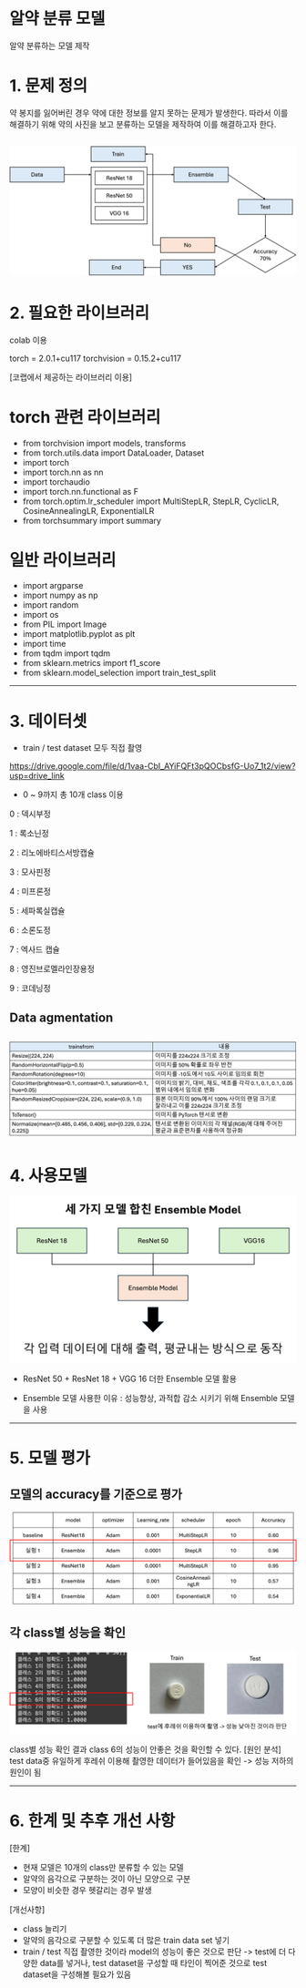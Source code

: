 # 알약 분류 모델
알약 분류하는 모델 제작

# 1. 문제 정의
약 봉지를 잃어버린 경우 약에 대한 정보를 알지 못하는 문제가 발생한다. 따라서 이를 해결하기 위해 약의 사진을 보고 분류하는 모델을 제작하여 이를 해결하고자 한다.

![flowchart](https://github.com/hiinnnii/pill_classification_model/blob/main/AIP_%E1%84%80%E1%85%B5%E1%84%86%E1%85%A1%E1%86%AF_flowchart.png)
------------------

# 2. 필요한 라이브러리
colab 이용

torch = 2.0.1+cu117
torchvision = 0.15.2+cu117

[코랩에서 제공하는 라이브러리 이용]

# torch 관련 라이브러리
* from torchvision import models, transforms
* from torch.utils.data import DataLoader, Dataset
* import torch
* import torch.nn as nn
* import torchaudio
* import torch.nn.functional as F
* from torch.optim.lr_scheduler import MultiStepLR, StepLR, CyclicLR, CosineAnnealingLR, ExponentialLR
* from torchsummary import summary
# 일반 라이브러리
* import argparse
* import numpy as np
* import random
* import os
* from PIL import Image
* import matplotlib.pyplot as plt
* import time
* from tqdm import tqdm
* from sklearn.metrics import f1_score
* from sklearn.model_selection import train_test_split

------------------

# 3. 데이터셋

* train / test dataset 모두 직접 촬영

  
https://drive.google.com/file/d/1vaa-CbI_AYiFQFt3pQOCbsfG-Uo7_1t2/view?usp=drive_link
  
* 0 ~ 9까지 총 10개 class 이용

0 : 덱시부정

1 : 록소닌정

2 : 리노에바티스서방캡슐

3 : 모사핀정

4 : 미프론정

5 : 세파록실캡슐

6 : 소론도정

7 : 엑사드 캡슐

8 : 영진브로멜라인장용정

9 : 코데닝정

## Data agmentation
![aumentation](https://github.com/hiinnnii/pill_classification_model/blob/main/AIP_%E1%84%80%E1%85%B5%E1%84%86%E1%85%A1%E1%86%AF_aumentation.png)
------------------

# 4. 사용모델
![AIP_기말_Ensemble.png](https://github.com/hiinnnii/pill_classification_model/blob/main/AIP_%E1%84%80%E1%85%B5%E1%84%86%E1%85%A1%E1%86%AF_Ensemble.png)

* ResNet 50 + ResNet 18 + VGG 16 더한 Ensemble 모델 활용

* Ensemble 모델 사용한 이유 : 성능향상, 과적합 감소 시키기 위해 Ensemble 모델을 사용


------------------

# 5. 모델 평가
## 모델의 accuracy를 기준으로 평가

![AIP_ablone](https://github.com/hiinnnii/pill_classification_model/blob/main/AIP_%E1%84%80%E1%85%B5%E1%84%86%E1%85%A1%E1%86%AF_abalone.png)

## 각 class별 성능을 확인

![clas 성능확인](https://github.com/hiinnnii/pill_classification_model/blob/main/AIP_%E1%84%80%E1%85%B5%E1%84%86%E1%85%A1%E1%86%AF_%E1%84%80%E1%85%A7%E1%86%AF%E1%84%80%E1%85%AA.png)

class별 성능 확인 결과 class 6의 성능이 안좋은 것을 확인할 수 있다.
[원인 분석] test data중 유일하게 후레쉬 이용해 촬영한 데이터가 들어있음을 확인 -> 성능 저하의 원인이 됨

------------------

# 6. 한계 및 추후 개선 사항

[한계]
* 현재 모델은 10개의 class만 분류할 수 있는 모델
* 알약의 음각으로 구분하는 것이 아닌 모양으로 구분
* 모양이 비슷한 경우 헷갈리는 경우 발생

[개선사항]
* class 늘리기
* 알약의 음각으로 구분할 수 있도록 더 많은 train data set 넣기
* train / test 직접 촬영한 것이라 model의 성능이 좋은 것으로 판단 -> test에 더 다양한 data를 넣거나, test dataset을 구성할 때 타인이 찍어준 것으로 test dataset을 구성해볼 필요가 있음


